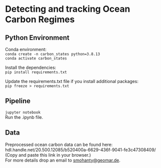 # Detecting and tracking Ocean Carbon Regimes

## Python Environment
Conda environment: \
`conda create -n carbon_states python=3.8.13` \
`conda activate carbon_states`

Install the dependencies: \
`pip install requirements.txt`

Update the requirements.txt file if you install additional packages: \
`pip freeze > requirements.txt`

## Pipeline
`jupyter notebook` \
Run the .ipynb file.

## Data
Preprocessed ocean carbon data can be found here: hdl.handle.net/20.500.12085/b520400a-6629-436f-9041-fe3c47308409/ (Copy and paste this link in your browser.)  
For more details drop an email to smohanty@geomar.de. 
